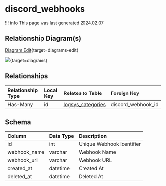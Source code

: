 # discord_webhooks

!!! info
	This page was last generated 2024.02.07

## Relationship Diagram(s)

[Diagram Edit](https://mermaid.live/edit#eyJjb2RlIjoiZXJEaWFncmFtXG4gICAgZGlzY29yZF93ZWJob29rcyB7XG4gICAgICAgIGludCBpZFxuICAgIH1cbiAgICBsb2dzeXNfY2F0ZWdvcmllcyB7XG4gICAgICAgIGludCBkaXNjb3JkX3dlYmhvb2tfaWRcbiAgICB9XG4gICAgZGlzY29yZF93ZWJob29rcyB8fC0tb3sgbG9nc3lzX2NhdGVnb3JpZXMgOiBcIkhhcy1NYW55XCJcblxuIiwibWVybWFpZCI6eyJ0aGVtZSI6ImRlZmF1bHQifSwidXBkYXRlRWRpdG9yIjp0cnVlLCJhdXRvU3luYyI6dHJ1ZSwidXBkYXRlRGlhZ3JhbSI6dHJ1ZX0=){target=diagrams-edit}

[![](https://mermaid.ink/img/eyJjb2RlIjoiZXJEaWFncmFtXG4gICAgZGlzY29yZF93ZWJob29rcyB7XG4gICAgICAgIGludCBpZFxuICAgIH1cbiAgICBsb2dzeXNfY2F0ZWdvcmllcyB7XG4gICAgICAgIGludCBkaXNjb3JkX3dlYmhvb2tfaWRcbiAgICB9XG4gICAgZGlzY29yZF93ZWJob29rcyB8fC0tb3sgbG9nc3lzX2NhdGVnb3JpZXMgOiBcIkhhcy1NYW55XCJcblxuIiwibWVybWFpZCI6eyJ0aGVtZSI6ImRlZmF1bHQifSwidXBkYXRlRWRpdG9yIjp0cnVlLCJhdXRvU3luYyI6dHJ1ZSwidXBkYXRlRGlhZ3JhbSI6dHJ1ZX0=)](https://mermaid.ink/img/eyJjb2RlIjoiZXJEaWFncmFtXG4gICAgZGlzY29yZF93ZWJob29rcyB7XG4gICAgICAgIGludCBpZFxuICAgIH1cbiAgICBsb2dzeXNfY2F0ZWdvcmllcyB7XG4gICAgICAgIGludCBkaXNjb3JkX3dlYmhvb2tfaWRcbiAgICB9XG4gICAgZGlzY29yZF93ZWJob29rcyB8fC0tb3sgbG9nc3lzX2NhdGVnb3JpZXMgOiBcIkhhcy1NYW55XCJcblxuIiwibWVybWFpZCI6eyJ0aGVtZSI6ImRlZmF1bHQifSwidXBkYXRlRWRpdG9yIjp0cnVlLCJhdXRvU3luYyI6dHJ1ZSwidXBkYXRlRGlhZ3JhbSI6dHJ1ZX0=){target=diagrams}


## Relationships

| Relationship Type | Local Key | Relates to Table | Foreign Key |
| :--- | :--- | :--- | :--- |
| Has-Many | id | [logsys_categories](../../schema/admin/logsys_categories.md) | discord_webhook_id |


## Schema

| Column | Data Type | Description |
| :--- | :--- | :--- |
| id | int | Unique Webhook Identifier |
| webhook_name | varchar | Webhook Name |
| webhook_url | varchar | Webhook URL |
| created_at | datetime | Created At |
| deleted_at | datetime | Deleted At |

